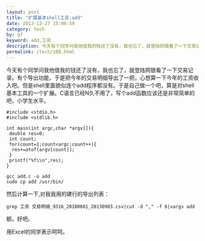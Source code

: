 ```yaml
---
layout: post
title: "扩展基本shell工具:add"
date: 2013-12-27 15:06:59
category: tech
by: gf
keyword: add,工资
description: 今天有个同学问我他借我的钱还了没有，我也忘了，就登陆网银看了一下交易记录。有个导出功能，于是把今年的交易明细导出了一把，心想算一下今年的工资收入吧。但是shell里面貌似连
permalink: /tech/108.html
---
```

今天有个同学问我他借我的钱还了没有，我也忘了，就登陆网银看了一下交易记录。有个导出功能，于是把今年的交易明细导出了一把，心想算一下今年的工资收入吧。但是shell里面貌似连个add程序都没有。于是自己做一个吧，算是对shell基本工具的一个扩展。C语言已经N久不用了，写个add函数应该还是非常简单的吧，小学生水平。

``````````
#include <stdio.h>
#include <stdlib.h>

int main(int argc,char *argv[]){
 double res=0;
 int count;
 for(count=1;count<argc;count++){
  res+=atof(argv[count]);
 }
 printf("%f\\n",res);
}
``````````

``````````
gcc add.c -o add
sudo cp add /usr/bin/
``````````

然后计算一下,对我我用的建行的导出列表：

``````````
grep 工资 交易明细_9316_20100601_20130903.csv|cut -d "," -f 6|xargs add
``````````

额。好吧。

用Excel的同学表示呵呵。